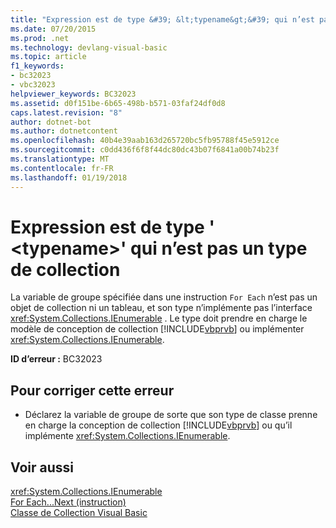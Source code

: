 ```yaml
---
title: "Expression est de type &#39; &lt;typename&gt;&#39; qui n’est pas un type de collection"
ms.date: 07/20/2015
ms.prod: .net
ms.technology: devlang-visual-basic
ms.topic: article
f1_keywords:
- bc32023
- vbc32023
helpviewer_keywords: BC32023
ms.assetid: d0f151be-6b65-498b-b571-03faf24df0d8
caps.latest.revision: "8"
author: dotnet-bot
ms.author: dotnetcontent
ms.openlocfilehash: 40b4e39aab163d265720bc5fb95788f45e5912ce
ms.sourcegitcommit: c0dd436f6f8f44dc80dc43b07f6841a00b74b23f
ms.translationtype: MT
ms.contentlocale: fr-FR
ms.lasthandoff: 01/19/2018
---
```

# <a name="expression-is-of-type-39lttypenamegt39-which-is-not-a-collection-type"></a>Expression est de type &#39; &lt;typename&gt;&#39; qui n’est pas un type de collection
La variable de groupe spécifiée dans une instruction `For Each` n’est pas un objet de collection ni un tableau, et son type n’implémente pas l’interface <xref:System.Collections.IEnumerable> . Le type doit prendre en charge le modèle de conception de collection [!INCLUDE[vbprvb](~/includes/vbprvb-md.md)] ou implémenter <xref:System.Collections.IEnumerable>.  
  
 **ID d’erreur :** BC32023  
  
## <a name="to-correct-this-error"></a>Pour corriger cette erreur  
  
-   Déclarez la variable de groupe de sorte que son type de classe prenne en charge la conception de collection [!INCLUDE[vbprvb](~/includes/vbprvb-md.md)] ou qu’il implémente <xref:System.Collections.IEnumerable>.  
  
## <a name="see-also"></a>Voir aussi  
 <xref:System.Collections.IEnumerable>  
 [For Each...Next (instruction)](../../visual-basic/language-reference/statements/for-each-next-statement.md)  
 [Classe de Collection Visual Basic](http://msdn.microsoft.com/library/0cb2d1ad-c58d-42c0-8e69-d81f5a15e532)
